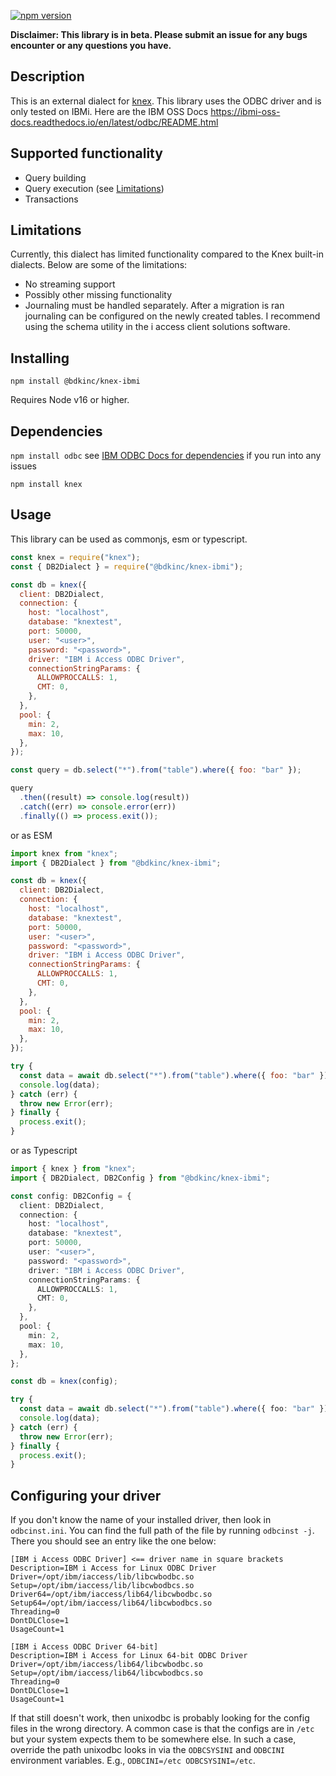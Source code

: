 [![npm version](http://img.shields.io/npm/v/@bdkinc/knex-ibmi.svg)](https://npmjs.org/package/@bdkinc/knex-ibmi)

**Disclaimer: This library is in beta. Please submit an issue for any bugs encounter or any questions you have.**

## Description

This is an external dialect for [knex](https://github.com/tgriesser/knex). This library uses the ODBC driver and is only tested on IBMi. Here are the IBM OSS Docs https://ibmi-oss-docs.readthedocs.io/en/latest/odbc/README.html

## Supported functionality

- Query building
- Query execution (see [Limitations](#Limitations))
- Transactions

## Limitations

Currently, this dialect has limited functionality compared to the Knex built-in dialects. Below are some of the limitations:

- No streaming support
- Possibly other missing functionality
- Journaling must be handled separately. After a migration is ran journaling can be configured on the newly created tables. I recommend using the schema utility in the i access client solutions software.

## Installing

`npm install @bdkinc/knex-ibmi`

Requires Node v16 or higher.

## Dependencies

`npm install odbc` see [IBM ODBC Docs for dependencies](https://ibmi-oss-docs.readthedocs.io/en/latest/odbc/README.html) if you run into any issues

`npm install knex`

## Usage

This library can be used as commonjs, esm or typescript.

```javascript
const knex = require("knex");
const { DB2Dialect } = require("@bdkinc/knex-ibmi");

const db = knex({
  client: DB2Dialect,
  connection: {
    host: "localhost",
    database: "knextest",
    port: 50000,
    user: "<user>",
    password: "<password>",
    driver: "IBM i Access ODBC Driver",
    connectionStringParams: {
      ALLOWPROCCALLS: 1,
      CMT: 0,
    },
  },
  pool: {
    min: 2,
    max: 10,
  },
});

const query = db.select("*").from("table").where({ foo: "bar" });

query
  .then((result) => console.log(result))
  .catch((err) => console.error(err))
  .finally(() => process.exit());
```

or as ESM

```javascript
import knex from "knex";
import { DB2Dialect } from "@bdkinc/knex-ibmi";

const db = knex({
  client: DB2Dialect,
  connection: {
    host: "localhost",
    database: "knextest",
    port: 50000,
    user: "<user>",
    password: "<password>",
    driver: "IBM i Access ODBC Driver",
    connectionStringParams: {
      ALLOWPROCCALLS: 1,
      CMT: 0,
    },
  },
  pool: {
    min: 2,
    max: 10,
  },
});

try {
  const data = await db.select("*").from("table").where({ foo: "bar" });
  console.log(data);
} catch (err) {
  throw new Error(err);
} finally {
  process.exit();
}
```

or as Typescript

```typescript
import { knex } from "knex";
import { DB2Dialect, DB2Config } from "@bdkinc/knex-ibmi";

const config: DB2Config = {
  client: DB2Dialect,
  connection: {
    host: "localhost",
    database: "knextest",
    port: 50000,
    user: "<user>",
    password: "<password>",
    driver: "IBM i Access ODBC Driver",
    connectionStringParams: {
      ALLOWPROCCALLS: 1,
      CMT: 0,
    },
  },
  pool: {
    min: 2,
    max: 10,
  },
};

const db = knex(config);

try {
  const data = await db.select("*").from("table").where({ foo: "bar" });
  console.log(data);
} catch (err) {
  throw new Error(err);
} finally {
  process.exit();
}
```

## Configuring your driver

If you don't know the name of your installed driver, then look in `odbcinst.ini`. You can find the full path of the file by running `odbcinst -j`.
There you should see an entry like the one below:

```
[IBM i Access ODBC Driver] <== driver name in square brackets
Description=IBM i Access for Linux ODBC Driver
Driver=/opt/ibm/iaccess/lib/libcwbodbc.so
Setup=/opt/ibm/iaccess/lib/libcwbodbcs.so
Driver64=/opt/ibm/iaccess/lib64/libcwbodbc.so
Setup64=/opt/ibm/iaccess/lib64/libcwbodbcs.so
Threading=0
DontDLClose=1
UsageCount=1

[IBM i Access ODBC Driver 64-bit]
Description=IBM i Access for Linux 64-bit ODBC Driver
Driver=/opt/ibm/iaccess/lib64/libcwbodbc.so
Setup=/opt/ibm/iaccess/lib64/libcwbodbcs.so
Threading=0
DontDLClose=1
UsageCount=1
```

If that still doesn't work, then unixodbc is probably looking for the config files in the wrong directory.
A common case is that the configs are in `/etc` but your system expects them to be somewhere else.
In such a case, override the path unixodbc looks in via the `ODBCSYSINI` and `ODBCINI` environment variables.
E.g., `ODBCINI=/etc ODBCSYSINI=/etc`.
